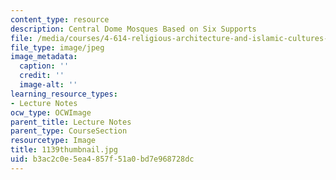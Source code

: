 ```yaml
---
content_type: resource
description: Central Dome Mosques Based on Six Supports
file: /media/courses/4-614-religious-architecture-and-islamic-cultures-fall-2002/b3ac2c0e5ea4857f51a0bd7e968728dc_1139thumbnail.jpg
file_type: image/jpeg
image_metadata:
  caption: ''
  credit: ''
  image-alt: ''
learning_resource_types:
- Lecture Notes
ocw_type: OCWImage
parent_title: Lecture Notes
parent_type: CourseSection
resourcetype: Image
title: 1139thumbnail.jpg
uid: b3ac2c0e-5ea4-857f-51a0-bd7e968728dc
---
```


